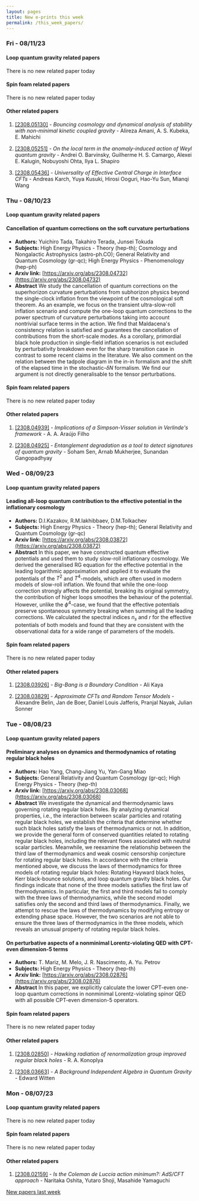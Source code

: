 ```yaml
---
layout: pages
title: New e-prints this week
permalink: /this_week_papers/
---
```




### Fri - 08/11/23

#### Loop quantum gravity related papers

There is no new related paper today 

#### Spin foam related papers

There is no new related paper today 



#### Other related papers

1. [[2308.05130]](https://arxiv.org/abs/2308.05130) - *Bouncing cosmology and dynamical analysis of stability with non-minimal  kinetic coupled gravity* - Alireza Amani, A. S. Kubeka, E. Mahichi

1. [[2308.05251]](https://arxiv.org/abs/2308.05251) - *On the local term in the anomaly-induced action of Weyl quantum gravity* - Andrei O. Barvinsky, Guilherme H. S. Camargo, Alexei E. Kalugin, Nobuyoshi Ohta, Ilya L. Shapiro

1. [[2308.05436]](https://arxiv.org/abs/2308.05436) - *Universality of Effective Central Charge in Interface CFTs* - Andreas Karch, Yuya Kusuki, Hirosi Ooguri, Hao-Yu Sun, Mianqi Wang



### Thu - 08/10/23

#### Loop quantum gravity related papers

#### **Cancellation of quantum corrections on the soft curvature perturbations**
 - **Authors:** Yuichiro Tada, Takahiro Terada, Junsei Tokuda
 - **Subjects:** High Energy Physics - Theory (hep-th); Cosmology and Nongalactic Astrophysics (astro-ph.CO); General Relativity and Quantum Cosmology (gr-qc); High Energy Physics - Phenomenology (hep-ph)
 - **Arxiv link:** [https://arxiv.org/abs/2308.04732](https://arxiv.org/abs/2308.04732)
 - **Abstract**
 We study the cancellation of quantum corrections on the superhorizon curvature perturbations from subhorizon physics beyond the single-clock inflation from the viewpoint of the cosmological soft theorem. As an example, we focus on the transient ultra-slow-roll inflation scenario and compute the one-loop quantum corrections to the power spectrum of curvature perturbations taking into account nontrivial surface terms in the action. We find that Maldacena's consistency relation is satisfied and guarantees the cancellation of contributions from the short-scale modes. As a corollary, primordial black hole production in single-field inflation scenarios is not excluded by perturbativity breakdown even for the sharp transition case in contrast to some recent claims in the literature. We also comment on the relation between the tadpole diagram in the in-in formalism and the shift of the elapsed time in the stochastic-$\delta N$ formalism. We find our argument is not directly generalisable to the tensor perturbations. 

#### Spin foam related papers

There is no new related paper today 



#### Other related papers

1. [[2308.04939]](https://arxiv.org/abs/2308.04939) - *Implications of a Simpson-Visser solution in Verlinde's framework* - A. A. Araújo Filho

1. [[2308.04925]](https://arxiv.org/abs/2308.04925) - *Entanglement degradation as a tool to detect signatures of quantum  gravity* - Soham Sen, Arnab Mukherjee, Sunandan Gangopadhyay



### Wed - 08/09/23

#### Loop quantum gravity related papers

#### **Leading all-loop quantum contribution to the effective potential in the  inflationary cosmology**
 - **Authors:** D.I.Kazakov, R.M.Iakhibbaev, D.M.Tolkachev
 - **Subjects:** High Energy Physics - Theory (hep-th); General Relativity and Quantum Cosmology (gr-qc)
 - **Arxiv link:** [https://arxiv.org/abs/2308.03872](https://arxiv.org/abs/2308.03872)
 - **Abstract**
 In this paper, we have constructed quantum effective potentials and used them to study slow-roll inflationary cosmology. We derived the generalised RG equation for the effective potential in the leading logarithmic approximation and applied it to evaluate the potentials of the $T^2$ and $T^4$-models, which are often used in modern models of slow-roll inflation. We found that while the one-loop correction strongly affects the potential, breaking its original symmetry, the contribution of higher loops smoothes the behaviour of the potential. However, unlike the $\phi^4$-case, we found that the effective potentials preserve spontaneous symmetry breaking when summing all the leading corrections. We calculated the spectral indices $n_s$ and $r$ for the effective potentials of both models and found that they are consistent with the observational data for a wide range of parameters of the models. 

#### Spin foam related papers

There is no new related paper today 



#### Other related papers

1. [[2308.03926]](https://arxiv.org/abs/2308.03926) - *Big-Bang is a Boundary Condition* - Ali Kaya

1. [[2308.03829]](https://arxiv.org/abs/2308.03829) - *Approximate CFTs and Random Tensor Models* - Alexandre Belin, Jan de Boer, Daniel Louis Jafferis, Pranjal Nayak, Julian Sonner



### Tue - 08/08/23

#### Loop quantum gravity related papers

#### **Preliminary analyses on dynamics and thermodynamics of rotating regular  black holes**
 - **Authors:** Hao Yang, Chang-Jiang Yu, Yan-Gang Miao
 - **Subjects:** General Relativity and Quantum Cosmology (gr-qc); High Energy Physics - Theory (hep-th)
 - **Arxiv link:** [https://arxiv.org/abs/2308.03068](https://arxiv.org/abs/2308.03068)
 - **Abstract**
 We investigate the dynamical and thermodynamic laws governing rotating regular black holes. By analyzing dynamical properties, i.e., the interaction between scalar particles and rotating regular black holes, we establish the criteria that determine whether such black holes satisfy the laws of thermodynamics or not. In addition, we provide the general form of conserved quantities related to rotating regular black holes, including the relevant flows associated with neutral scalar particles. Meanwhile, we reexamine the relationship between the third law of thermodynamics and weak cosmic censorship conjecture for rotating regular black holes. In accordance with the criteria mentioned above, we discuss the laws of thermodynamics for three models of rotating regular black holes: Rotating Hayward black holes, Kerr black-bounce solutions, and loop quantum gravity black holes. Our findings indicate that none of the three models satisfies the first law of thermodynamics. In particular, the first and third models fail to comply with the three laws of thermodynamics, while the second model satisfies only the second and third laws of thermodynamics. Finally, we attempt to rescue the laws of thermodynamics by modifying entropy or extending phase space. However, the two scenarios are not able to ensure the three laws of thermodynamics in the three models, which reveals an unusual property of rotating regular black holes. 

#### **On perturbative aspects of a nonminimal Lorentz-violating QED with  CPT-even dimension-5 terms**
 - **Authors:** T. Mariz, M. Melo, J. R. Nascimento, A. Yu. Petrov
 - **Subjects:** High Energy Physics - Theory (hep-th)
 - **Arxiv link:** [https://arxiv.org/abs/2308.02876](https://arxiv.org/abs/2308.02876)
 - **Abstract**
 In this paper, we explicitly calculate the lower CPT-even one-loop quantum corrections in nonminimal Lorentz-violating spinor QED with all possible CPT-even dimension-5 operators. 

#### Spin foam related papers

There is no new related paper today 



#### Other related papers

1. [[2308.02850]](https://arxiv.org/abs/2308.02850) - *Hawking radiation of renormalization group improved regular black holes* - R. A. Konoplya

1. [[2308.03663]](https://arxiv.org/abs/2308.03663) - *A Background Independent Algebra in Quantum Gravity* - Edward Witten



### Mon - 08/07/23

#### Loop quantum gravity related papers

There is no new related paper today 

#### Spin foam related papers

There is no new related paper today 



#### Other related papers

1. [[2308.02159]](https://arxiv.org/abs/2308.02159) - *Is the Coleman de Luccia action minimum?: AdS/CFT approach* - Naritaka Oshita, Yutaro Shoji, Masahide Yamaguchi






[New papers last week]({{site.url}}/archived/weekly/pre-prints/2023/08/07/archived_weekly_papers.html)